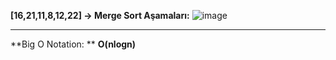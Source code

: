 **[16,21,11,8,12,22] -> Merge Sort Aşamaları:**
![image](https://user-images.githubusercontent.com/65547262/152334854-e591ff3f-af8f-4bbe-8d6a-dec35fece6a1.png)
** **
**Big O Notation: **
  **O(nlogn)**
